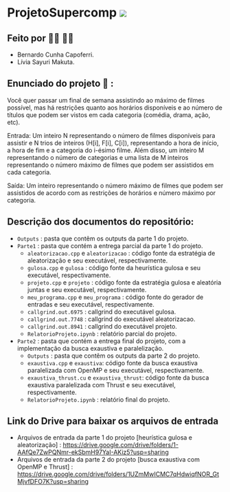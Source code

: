 # ProjetoSupercomp <img src="https://img.shields.io/static/v1?label=Projeto&message=Finalizado&color=success&style=flat-square&logo=ghost"/>

## Feito por :raising_hand_woman: :raising_hand_man:

- Bernardo Cunha Capoferri.
- Lívia Sayuri Makuta.

## Enunciado do projeto :round_pushpin: :

Você quer passar um final de semana assistindo ao máximo de filmes possível, mas há restrições quanto aos horários disponíveis e ao número de títulos que podem ser vistos em cada categoria (comédia, drama, ação, etc).

Entrada: Um inteiro N representando o número de filmes disponíveis para assistir e N trios de inteiros (H[i], F[i], C[i]), representando a hora de início, a hora de fim e a categoria do i-ésimo filme. Além disso, um inteiro M representando o número de categorias e uma lista de M inteiros representando o número máximo de filmes que podem ser assistidos em cada categoria.

Saída: Um inteiro representando o número máximo de filmes que podem ser assistidos de acordo com as restrições de horários e número máximo por categoria.

## Descrição dos documentos do repositório:

- `Outputs` : pasta que contêm os outputs da parte 1 do projeto.
- `Parte1` : pasta que contém a entrega parcial da parte 1 do projeto.
  - `aleatorizacao.cpp` e `aleatorizacao` : código fonte da estratégia de aleatorização e seu executável, respectivamente.
  - `gulosa.cpp` e `gulosa` : código fonte da heurística gulosa e seu executável, respectivamente.
  - `projeto.cpp` e `projeto` : código fonte da estratégia gulosa e aleatória juntas e seu executável, respectivamente.
  - `meu_programa.cpp` e `meu_programa` : código fonte do gerador de entradas e seu executável, respectivamente.
  - `callgrind.out.6975` : callgrind do executável gulosa.
  - `callgrind.out.7748` : callgrind do executável aleatorizacao.
  - `callgrind.out.8941` : callgrind do executável projeto.
  - `RelatorioProjeto.ipynb` : relatório parcial do projeto.
- `Parte2` : pasta que contém a entrega final do projeto, com a implementação da busca exaustiva e paralelização. 
  - `Outputs` : pasta que contêm os outputs da parte 2 do projeto.
  - `exaustiva.cpp` e `exaustiva`: código fonte da busca exaustiva paralelizada com OpenMP e seu executável, respectivamente.
  - `exaustiva_thrust.cu` e `exaustiva_thrust`: código fonte da busca exaustiva paralelizada com Thrust e seu executável, respectivamente.
  - `RelatorioProjeto.ipynb` : relatório final do projeto.

## Link do Drive para baixar os arquivos de entrada

- Arquivos de entrada da parte 1 do projeto [heurística gulosa e aleatorização] : https://drive.google.com/drive/folders/1-AAfQe7ZwPQNmr-ekSbmH97YaI-AKiz5?usp=sharing
- Arquivos de entrada da parte 2 do projeto [busca exaustiva com OpenMP e Thrust] : https://drive.google.com/drive/folders/1UZmMwICMC7qHdwiqfNOR_GtMjvfDFO7K?usp=sharing
